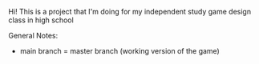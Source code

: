 Hi! This is a project that I'm doing for my independent study game design class in high school

General Notes:
- main branch = master branch (working version of the game)
